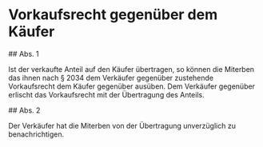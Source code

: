 # Vorkaufsrecht gegenüber dem Käufer



\#\# Abs. 1

 Ist der verkaufte Anteil auf den Käufer übertragen, so können die Miterben das ihnen nach § 2034 dem Verkäufer gegenüber zustehende Vorkaufsrecht dem Käufer gegenüber ausüben. Dem Verkäufer gegenüber erlischt das Vorkaufsrecht mit der Übertragung des Anteils.

\#\# Abs. 2

 Der Verkäufer hat die Miterben von der Übertragung unverzüglich zu benachrichtigen. 

